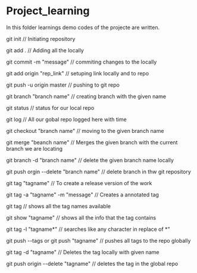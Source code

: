 # Project_learning

In this folder learnings demo codes of the projecte are written.


git init // Initiating repository

git add . // Adding all the locally

git commit -m "message" // commiting changes to the locally

git add origin "rep_link" // setuping link locally and to repo

git push -u origin master // pushing to git repo

git branch "branch name" // creating branch with the given name

git status // status for our local repo

git log // All our gobal repo logged here with time

git checkout "branch name" // moving to the given branch name

git merge "beanch name" // Merges the given branch with the current branch we are locating

git branch -d "branch name" // delete the given branch name locally

git push orgin --delete "branch name" // delete branch in thw git repository

git tag "tagname" // To create a release version of the work

git tag -a "tagname" -m "message" // Creates a annotated tag

git tag // shows all the tag names available

git show "tagname" // shows all the info that the tag contains

git tag -l "tagname*" // searches like any character in replace of *"

git push --tags  or git push "tagname"   // pushes all tags to the repo globally

git tag -d "tagname" // Deletes the tag locally with given name

git push origin --delete "tagname" // deletes the tag in the global repo

